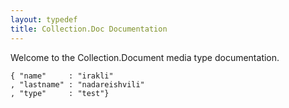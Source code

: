 ```yaml
---
layout: typedef
title: Collection.Doc Documentation
---
```


Welcome to the Collection.Document media type documentation.

```
{ "name"     : "irakli"
, "lastname" : "nadareishvili"
, "type"	 : "test"}
```
